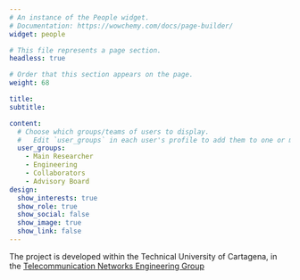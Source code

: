 ```yaml
---
# An instance of the People widget.
# Documentation: https://wowchemy.com/docs/page-builder/
widget: people

# This file represents a page section.
headless: true

# Order that this section appears on the page.
weight: 68

title: 
subtitle:

content:
  # Choose which groups/teams of users to display.
  #   Edit `user_groups` in each user's profile to add them to one or more of these groups.
  user_groups:
    - Main Researcher
    - Engineering
    - Collaborators
    - Advisory Board
design:
  show_interests: true
  show_role: true
  show_social: false
  show_image: true
  show_link: false
---
```


The project is developed within the Technical University of Cartagena, in the [Telecommunication Networks Engineering Group](https://girtel.upct.es)